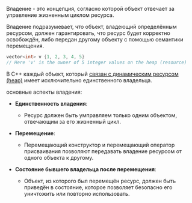 
Владение - это концепция, согласно которой объект отвечает за управление жизненным циклом ресурса.

Владение подразумевает, что объект, владеющий определённым ресурсом, должен гарантировать, что ресурс будет корректно освобождён, либо передан другому объекту с помощью семантики перемещения.

``` C++
vector<int> v {1, 2, 3, 4, 5}
// Here 'v' is the owner of 5 integer values on the heap (resource)
```

В C++ каждый объект, который [связан с динамическим ресурсом (heap)](https://www.stroustrup.com/resource-model.pdf) имеет исключительно единственного владельца.

основные аспекты владения:

- **Единственность владения**: 
	- Ресурс должен быть умправляем только одним объектом, отвечающим за его жизненный цикл.

- **Перемещение**: 
	- Перемещающий конструктор и перемещающий оператор присваивания позволяют передавать владение ресурсом от одного объекта к другому.

- **Состояние бывшего владельца после перемещения**: 
	- Объект, из которого был перемещён ресурс, должен быть приведён в состояние, которое позволяет безопасно его уничтожить или повторно использовать. 
